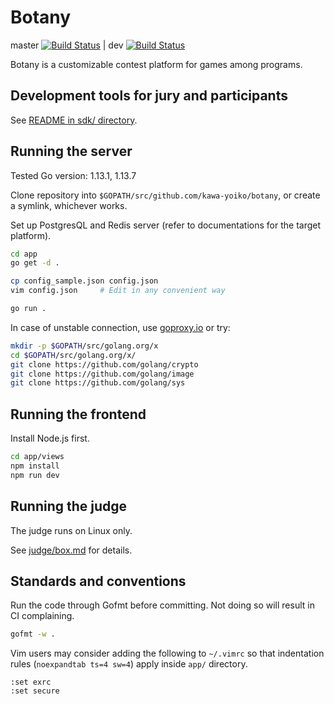 # Botany

master [![Build Status](https://travis-ci.com/kawa-yoiko/botany.svg?token=GcJo7cdxZitoWy9qXz8p&branch=master)](https://travis-ci.com/kawa-yoiko/botany) | dev [![Build Status](https://travis-ci.com/kawa-yoiko/botany.svg?token=GcJo7cdxZitoWy9qXz8p&branch=dev)](https://travis-ci.com/kawa-yoiko/botany)

Botany is a customizable contest platform for games among programs.

## Development tools for jury and participants

See [README in sdk/ directory](sdk/README.md).

## Running the server

Tested Go version: 1.13.1, 1.13.7

Clone repository into `$GOPATH/src/github.com/kawa-yoiko/botany`, or create a symlink, whichever works.

Set up PostgresQL and Redis server (refer to documentations for the target platform).

```sh
cd app
go get -d .

cp config_sample.json config.json
vim config.json     # Edit in any convenient way

go run .
```

In case of unstable connection, use [goproxy.io](https://goproxy.io/) or try:

```sh
mkdir -p $GOPATH/src/golang.org/x
cd $GOPATH/src/golang.org/x/
git clone https://github.com/golang/crypto
git clone https://github.com/golang/image
git clone https://github.com/golang/sys
```

## Running the frontend

Install Node.js first.

```sh
cd app/views
npm install
npm run dev
```

## Running the judge

The judge runs on Linux only.

See [judge/box.md](judge/box.md) for details.

## Standards and conventions

Run the code through Gofmt before committing. Not doing so will result in CI complaining.

```sh
gofmt -w .
```

Vim users may consider adding the following to `~/.vimrc` so that indentation rules (`noexpandtab ts=4 sw=4`) apply inside `app/` directory.

```vimrc
:set exrc
:set secure
```
